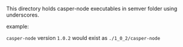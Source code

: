 This directory holds casper-node executables in semver folder using underscores.

example: 

`casper-node` version `1.0.2` would exist as `./1_0_2/casper-node`